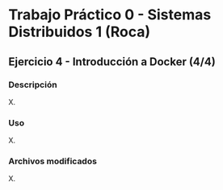 # Trabajo Práctico 0 - Sistemas Distribuidos 1 (Roca)

## Ejercicio 4 - Introducción a Docker (4/4)

### Descripción

X.

### Uso

X.

### Archivos modificados

X.
